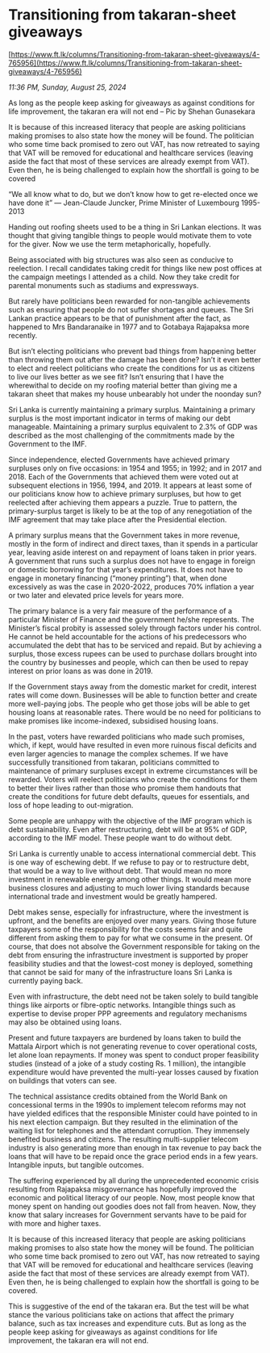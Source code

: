 # Transitioning from takaran-sheet giveaways

[https://www.ft.lk/columns/Transitioning-from-takaran-sheet-giveaways/4-765956](https://www.ft.lk/columns/Transitioning-from-takaran-sheet-giveaways/4-765956)

*11:36 PM, Sunday, August 25, 2024*

As long as the people keep asking for giveaways as against conditions for life improvement, the takaran era will not end – Pic by Shehan Gunasekara

It is because of this increased literacy that people are asking politicians making promises to also state how the money will be found. The politician who some time back promised to zero out VAT, has now retreated to saying that VAT will be removed for educational and healthcare services (leaving aside the fact that most of these services are already exempt from VAT). Even then, he is being challenged to explain how the shortfall is going to be covered

“We all know what to do, but we don’t know how to get re-elected once we have done it” ― Jean-Claude Juncker, Prime Minister of Luxembourg 1995-2013

Handing out roofing sheets used to be a thing in Sri Lankan elections. It was thought that giving tangible things to people would motivate them to vote for the giver. Now we use the term metaphorically, hopefully.

Being associated with big structures was also seen as conducive to reelection. I recall candidates taking credit for things like new post offices at the campaign meetings I attended as a child. Now they take credit for parental monuments such as stadiums and expressways.

But rarely have politicians been rewarded for non-tangible achievements such as ensuring that people do not suffer shortages and queues. The Sri Lankan practice appears to be that of punishment after the fact, as happened to Mrs Bandaranaike in 1977 and to Gotabaya Rajapaksa more recently.

But isn’t electing politicians who prevent bad things from happening better than throwing them out after the damage has been done? Isn’t it even better to elect and reelect politicians who create the conditions for us as citizens to live our lives better as we see fit? Isn’t ensuring that I have the wherewithal to decide on my roofing material better than giving me a takaran sheet that makes my house unbearably hot under the noonday sun?

Sri Lanka is currently maintaining a primary surplus. Maintaining a primary surplus is the most important indicator in terms of making our debt manageable. Maintaining a primary surplus equivalent to 2.3% of GDP was described as the most challenging of the commitments made by the Government to the IMF.

Since independence, elected Governments have achieved primary surpluses only on five occasions: in 1954 and 1955; in 1992; and in 2017 and 2018. Each of the Governments that achieved them were voted out at subsequent elections in 1956, 1994, and 2019. It appears at least some of our politicians know how to achieve primary surpluses, but how to get reelected after achieving them appears a puzzle. True to pattern, the primary-surplus target is likely to be at the top of any renegotiation of the IMF agreement that may take place after the Presidential election.

A primary surplus means that the Government takes in more revenue, mostly in the form of indirect and direct taxes, than it spends in a particular year, leaving aside interest on and repayment of loans taken in prior years. A government that runs such a surplus does not have to engage in foreign or domestic borrowing for that year’s expenditures. It does not have to engage in monetary financing (“money printing”) that, when done excessively as was the case in 2020-2022, produces 70% inflation a year or two later and elevated price levels for years more.

The primary balance is a very fair measure of the performance of a particular Minister of Finance and the government he/she represents. The Minister’s fiscal probity is assessed solely through factors under his control. He cannot be held accountable for the actions of his predecessors who accumulated the debt that has to be serviced and repaid. But by achieving a surplus, those excess rupees can be used to purchase dollars brought into the country by businesses and people, which can then be used to repay interest on prior loans as was done in 2019.

If the Government stays away from the domestic market for credit, interest rates will come down. Businesses will be able to function better and create more well-paying jobs. The people who get those jobs will be able to get housing loans at reasonable rates. There would be no need for politicians to make promises like income-indexed, subsidised housing loans.

In the past, voters have rewarded politicians who made such promises, which, if kept, would have resulted in even more ruinous fiscal deficits and even larger agencies to manage the complex schemes. If we have successfully transitioned from takaran, politicians committed to maintenance of primary surpluses except in extreme circumstances will be rewarded. Voters will reelect politicians who create the conditions for them to better their lives rather than those who promise them handouts that create the conditions for future debt defaults, queues for essentials, and loss of hope leading to out-migration.

Some people are unhappy with the objective of the IMF program which is debt sustainability. Even after restructuring, debt will be at 95% of GDP, according to the IMF model. These people want to do without debt.

Sri Lanka is currently unable to access international commercial debt. This is one way of eschewing debt. If we refuse to pay or to restructure debt, that would be a way to live without debt. That would mean no more investment in renewable energy among other things. It would mean more business closures and adjusting to much lower living standards because international trade and investment would be greatly hampered.

Debt makes sense, especially for infrastructure, where the investment is upfront, and the benefits are enjoyed over many years. Giving those future taxpayers some of the responsibility for the costs seems fair and quite different from asking them to pay for what we consume in the present. Of course, that does not absolve the Government responsible for taking on the debt from ensuring the infrastructure investment is supported by proper feasibility studies and that the lowest-cost money is deployed, something that cannot be said for many of the infrastructure loans Sri Lanka is currently paying back.

Even with infrastructure, the debt need not be taken solely to build tangible things like airports or fibre-optic networks. Intangible things such as expertise to devise proper PPP agreements and regulatory mechanisms may also be obtained using loans.

Present and future taxpayers are burdened by loans taken to build the Mattala Airport which is not generating revenue to cover operational costs, let alone loan repayments. If money was spent to conduct proper feasibility studies (instead of a joke of a study costing Rs. 1 million), the intangible expenditure would have prevented the multi-year losses caused by fixation on buildings that voters can see.

The technical assistance credits obtained from the World Bank on concessional terms in the 1990s to implement telecom reforms may not have yielded edifices that the responsible Minister could have pointed to in his next election campaign. But they resulted in the elimination of the waiting list for telephones and the attendant corruption. They immensely benefited business and citizens. The resulting multi-supplier telecom industry is also generating more than enough in tax revenue to pay back the loans that will have to be repaid once the grace period ends in a few years. Intangible inputs, but tangible outcomes.

The suffering experienced by all during the unprecedented economic crisis resulting from Rajapaksa misgovernance has hopefully improved the economic and political literacy of our people. Now, most people know that money spent on handing out goodies does not fall from heaven. Now, they know that salary increases for Government servants have to be paid for with more and higher taxes.

It is because of this increased literacy that people are asking politicians making promises to also state how the money will be found. The politician who some time back promised to zero out VAT, has now retreated to saying that VAT will be removed for educational and healthcare services (leaving aside the fact that most of these services are already exempt from VAT). Even then, he is being challenged to explain how the shortfall is going to be covered.

This is suggestive of the end of the takaran era. But the test will be what stance the various politicians take on actions that affect the primary balance, such as tax increases and expenditure cuts. But as long as the people keep asking for giveaways as against conditions for life improvement, the takaran era will not end.

